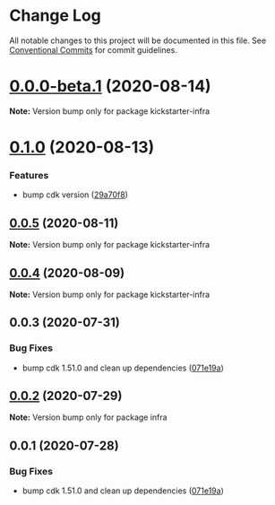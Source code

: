 # Change Log

All notable changes to this project will be documented in this file.
See [Conventional Commits](https://conventionalcommits.org) for commit guidelines.

# [0.0.0-beta.1](https://git-codecommit.us-west-2.amazonaws.com/v1/repos/Deathstar/compare/kickstarter-infra@0.1.0...kickstarter-infra@0.0.0-beta.1) (2020-08-14)

**Note:** Version bump only for package kickstarter-infra





# [0.1.0](https://git-codecommit.us-west-2.amazonaws.com/v1/repos/Deathstar/compare/kickstarter-infra@0.0.5...kickstarter-infra@0.1.0) (2020-08-13)


### Features

* bump cdk version ([29a70f8](https://git-codecommit.us-west-2.amazonaws.com/v1/repos/Deathstar/commits/29a70f87e5da947cc81721048e71fd2fe889a759))





## [0.0.5](https://git-codecommit.us-west-2.amazonaws.com/v1/repos/Deathstar/compare/kickstarter-infra@0.0.4...kickstarter-infra@0.0.5) (2020-08-11)

**Note:** Version bump only for package kickstarter-infra





## [0.0.4](https://git-codecommit.us-west-2.amazonaws.com/v1/repos/Deathstar/compare/kickstarter-infra@0.0.3...kickstarter-infra@0.0.4) (2020-08-09)

**Note:** Version bump only for package kickstarter-infra





## 0.0.3 (2020-07-31)


### Bug Fixes

* bump cdk 1.51.0 and clean up dependencies ([071e19a](https://git-codecommit.us-west-2.amazonaws.com/v1/repos/Deathstar/commits/071e19a615f489813cd064bb253dcd0ac34faff0))





## [0.0.2](https://git-codecommit.us-west-2.amazonaws.com/v1/repos/Deathstar/compare/infra@0.0.1...infra@0.0.2) (2020-07-29)

**Note:** Version bump only for package infra





## 0.0.1 (2020-07-28)


### Bug Fixes

* bump cdk 1.51.0 and clean up dependencies ([071e19a](https://git-codecommit.us-west-2.amazonaws.com/v1/repos/Deathstar/commits/071e19a615f489813cd064bb253dcd0ac34faff0))
